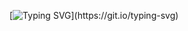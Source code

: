 [![Typing SVG](https://readme-typing-svg.herokuapp.com/?color=%236401FC&center=true&vCenter=true&lines=Hi+everyone!+I%60m+Kirill!;Welcome+to+my+GitHub!)](https://git.io/typing-svg)
